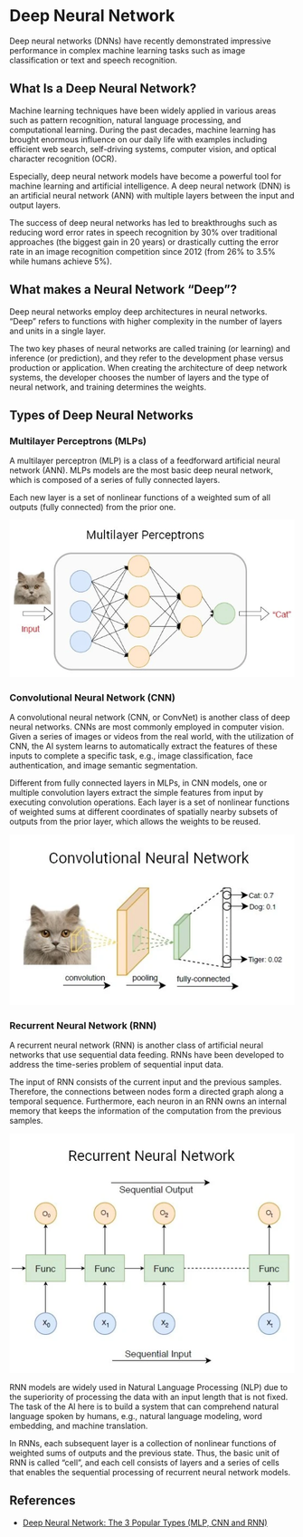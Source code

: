 # Deep Neural Network

Deep neural networks (DNNs) have recently demonstrated impressive performance in complex machine learning tasks such as image classification or text and speech recognition.

## What Is a Deep Neural Network? 
Machine learning techniques have been widely applied in various areas such as pattern recognition, natural language processing, and computational learning. During the past decades, machine learning has brought enormous influence on our daily life with examples including efficient web search, self-driving systems, computer vision, and optical character recognition (OCR). 

Especially, deep neural network models have become a powerful tool for machine learning and artificial intelligence. A deep neural network (DNN) is an artificial neural network (ANN) with multiple layers between the input and output layers. 

The success of deep neural networks has led to breakthroughs such as reducing word error rates in speech recognition by 30% over traditional approaches (the biggest gain in 20 years) or drastically cutting the error rate in an image recognition competition since 2012 (from 26% to 3.5% while humans achieve 5%). 

## What makes a Neural Network “Deep”? 

Deep neural networks employ deep architectures in neural networks. “Deep” refers to functions with higher complexity in the number of layers and units in a single layer. 

The two key phases of neural networks are called training (or learning) and inference (or prediction), and they refer to the development phase versus production or application. When creating the architecture of deep network systems, the developer chooses the number of layers and the type of neural network, and training determines the weights.  

## Types of Deep Neural Networks 

### Multilayer Perceptrons (MLPs) 

A multilayer perceptron (MLP) is a class of a feedforward artificial neural network (ANN). MLPs models are the most basic deep neural network, which is composed of a series of fully connected layers. 

Each new layer is a set of nonlinear functions of a weighted sum of all outputs (fully connected) from the prior one.

<p align="center">
<img src="pic/multilayer-perceptrons-MLP-concept-1.webp">
</p>

### Convolutional Neural Network (CNN) 

A convolutional neural network (CNN, or ConvNet) is another class of deep neural networks. CNNs are most commonly employed in computer vision. Given a series of images or videos from the real world, with the utilization of CNN, the AI system learns to automatically extract the features of these inputs to complete a specific task, e.g., image classification, face authentication, and image semantic segmentation. 

Different from fully connected layers in MLPs, in CNN models, one or multiple convolution layers extract the simple features from input by executing convolution operations. Each layer is a set of nonlinear functions of weighted sums at different coordinates of spatially nearby subsets of outputs from the prior layer, which allows the weights to be reused.

<p align="center">
<img src="pic/convolution-neural-network-cnn-concept-1.webp">
</p>

### Recurrent Neural Network (RNN) 

A recurrent neural network (RNN) is another class of artificial neural networks that use sequential data feeding. RNNs have been developed to address the time-series problem of sequential input data. 

The input of RNN consists of the current input and the previous samples. Therefore, the connections between nodes form a directed graph along a temporal sequence. Furthermore, each neuron in an RNN owns an internal memory that keeps the information of the computation from the previous samples.

<p align="center">
<img src="pic/recurrent-neural-network-RNN-concept-1.webp">
</p>

RNN models are widely used in Natural Language Processing (NLP) due to the superiority of processing the data with an input length that is not fixed. The task of the AI here is to build a system that can comprehend natural language spoken by humans, e.g., natural language modeling, word embedding, and machine translation. 

In RNNs, each subsequent layer is a collection of nonlinear functions of weighted sums of outputs and the previous state. Thus, the basic unit of RNN is called “cell”, and each cell consists of layers and a series of cells that enables the sequential processing of recurrent neural network models.

## References

- [Deep Neural Network: The 3 Popular Types (MLP, CNN and RNN)](https://viso.ai/deep-learning/deep-neural-network-three-popular-types/)